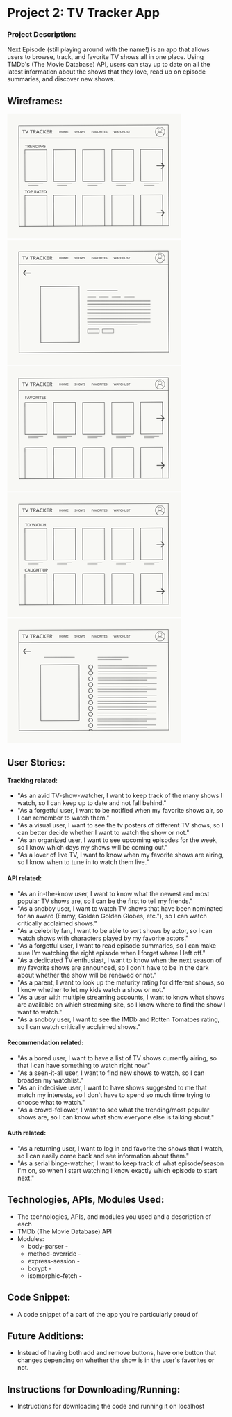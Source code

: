 # Project 2: TV Tracker App

### Project Description:
Next Episode (still playing around with the name!) is an app that allows users to browse, track, and favorite TV shows all in one place. Using TMDb's (The Movie Database) API, users can stay up to date on all the latest information about the shows that they love, read up on episode summaries, and discover new shows.

## Wireframes:
<img src="img/wireframes/home.png" width="400"> <img src="img/wireframes/show.png" width="400"> <img src="img/wireframes/favorites.png" width="400"> <img src="img/wireframes/watchlist.png" width="400"> <img src="img/wireframes/watchlist-show.png" width="400">

## User Stories:
#### Tracking related:
- "As an avid TV-show-watcher, I want to	keep track of the many shows I watch, so I can keep up to date and not fall behind."
- "As a forgetful user, I want to be notified when my favorite shows air, so I can remember to watch them."
- "As a visual user, I want to see the tv posters of different TV shows, so I can better decide whether I want to watch the show or not."
- "As an organized user, I want to see upcoming episodes for the week, so I know which days my shows will be coming out."
- "As a lover of live TV, I want to	know when my favorite shows are airing, so I know when to tune in to watch them live."

#### API related:
- "As an in-the-know user, I want to know what the newest and most popular TV shows are, so I can be the first to tell my friends."
- "As a snobby user,	I want to watch TV shows that have been nominated for an award (Emmy, Golden Golden Globes, etc."), so I can watch critically acclaimed shows."
- "As a celebrity fan, I want to be able to sort shows by actor, so I can watch shows with characters played by my favorite actors."
- "As a forgetful user, I want to read episode summaries, so I can make sure I'm watching the right episode when I forget where I left off."
- "As a dedicated TV enthusiast, I want to know when the next season of my favorite shows are announced, so I don't have to be in the dark about whether the show will be renewed or not."
- "As a parent, I want to look up the maturity rating for different shows, so I know whether to let my kids watch a show or not."
- "As a user with multiple streaming accounts, I want to know what shows are available on which streaming site, so I know where to find the show I want to watch."
- "As a snobby user, I want to see the IMDb and Rotten Tomatoes rating, so I can watch critically acclaimed shows."

#### Recommendation related:
- "As a bored user, I want to	have a list of TV shows currently airing, so that I can have something to watch right now."
- "As a seen-it-all user, I want to find new shows to watch, so I can broaden my watchlist."
- "As an indecisive user, I want to have shows suggested to me that match my interests, so I don't have to spend so much time trying to choose what to watch."
- "As a crowd-follower, I want to see what the trending/most popular shows are, so I can know what show everyone else is talking about."

#### Auth related:
- "As a returning user, I want to log in and favorite the shows that I watch, so I can easily come back and see information about them."
- "As a serial binge-watcher, I want to keep track of what episode/season I'm on, so when I start watching I know exactly which episode to start next."


## Technologies, APIs, Modules Used:
- The technologies, APIs, and modules you used and a description of each
- TMDb (The Movie Database) API
- Modules:
  - body-parser -
  - method-override -
  - express-session -
  - bcrypt -
  - isomorphic-fetch -

## Code Snippet:
- A code snippet of a part of the app you're particularly proud of

## Future Additions:
- Instead of having both add and remove buttons, have one button that changes depending on whether the show is in the user's favorites or not.

## Instructions for Downloading/Running:
- Instructions for downloading the code and running it on localhost
